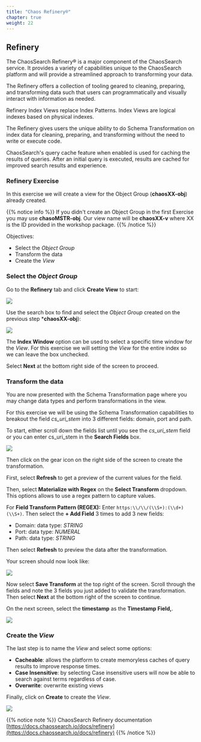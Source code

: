 ```yaml
---
title: "Chaos Refinery®"
chapter: true
weight: 22
---
```


## Refinery

The ChaosSearch Refinery® is a major component of the ChaosSearch service. It provides a variety of capabilities unique to the ChaosSearch platform and will provide a streamlined approach to transforming your data.

The Refinery offers a collection of tooling geared to cleaning, preparing, and transforming data such that users can programmatically and visually interact with information as needed.

Refinery Index Views replace Index Patterns. Index Views are logical indexes based on physical indexes.

The Refinery gives users the unique ability to do Schema Transformation on index data for cleaning, preparing, and transforming without the need to write or execute code.

ChaosSearch&#39;s query cache feature when enabled is used for caching the results of queries. After an initial query is executed, results are cached for improved search results and experience.

### Refinery Exercise

In this exercise we will create a view for the Object Group (**chaosXX-obj**) already created. 

{{% notice info %}}
If you didn't create an Object Group in the first Exercise you may use **chasoMSTR-obj**. Our view name will be **chaosXX-v** where XX is the ID provided in the workshop package.
{{% /notice %}}

Objectives:

- Select the *Object Group* 
- Transform the data
- Create the *View*

### Select the *Object Group*

Go to the **Refinery** tab and click **Create View** to start:

![](/images/preparing/createview.jpg)

Use the search box to find and select the *Object Group* created on the previous step ***chaosXX-obj**):

![](/images/preparing/selectobjectgroup.jpg)

The **Index Window** option can be used to select a specific time window for the *View*. For this exercise we will setting the *View* for the entire index so we can leave the box unchecked.

Select **Next** at the bottom right side of the screen to proceed.

### Transform the data

You are now presented with the Schema Transformation page where you may change data types and perform transformations in the view. 

For this exercise we will be using the Schema Transformation capabilities to breakout the field *cs\_uri\_stem* into 3 different fields: domain, port and path. 

To start, either scroll down the fields list until you see the *cs\_uri\_stem* field or you can enter cs\_uri\_stem in the **Search Fields** box.

![](/images/preparing/selectfield.jpg)

Then click on the gear icon on the right side of the screen to create the transformation.

First, select **Refresh** to get a preview of the current values for the field.

Then, select **Materialize with Regex** on the **Select Transform** dropdown. This options allows to use a regex pattern to capture values.

For **Field Transform Pattern (REGEX):** Enter `https:\\/\\/(\\S+):(\\d+)(\\S+)`. Then select the **+ Add Field** 3 times to add 3 new fields:

- Domain: data type: *STRING*
- Port: data type: *NUMERAL*
- Path: data type: *STRING*

Then select **Refresh** to preview the data after the transformation.


Your screen should now look like:

![](/images/preparing/createtransformation.jpg)

Now select **Save Transform** at the top right of the screen. Scroll through the fields and note the 3 fields you just added to validate the transformation. Then select **Next** at the bottom right of the screen to continue.

On the next screen, select the **timestamp** as the **Timestamp Field,**.

![](/images/preparing/savetransform.jpg)

### Create the *View*

The last step is to name the *View* and select some options:  

- **Cacheable**: allows the platform to create memoryless caches of query results to improve response times.
- **Case Insensitive**: by selecting Case insensitive users will now be able to search against terms regardless of case.
- **Overwrite**: overwrite existing views

Finally, click on **Create** to create the *View*.

![](/images/preparing/createviewfinal.jpg)


{{% notice note %}}
ChaosSearch Refinery documentation [https://docs.chaossearch.io/docs/refinery](https://docs.chaossearch.io/docs/refinery)
{{% /notice %}}